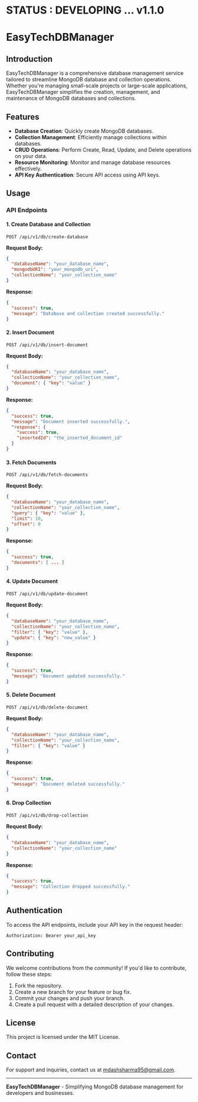 # STATUS : DEVELOPING ... v1.1.0

# EasyTechDBManager

## Introduction
EasyTechDBManager is a comprehensive database management service tailored to streamline MongoDB database and collection operations. Whether you're managing small-scale projects or large-scale applications, EasyTechDBManager simplifies the creation, management, and maintenance of MongoDB databases and collections.

## Features
- **Database Creation**: Quickly create MongoDB databases.
- **Collection Management**: Efficiently manage collections within databases.
- **CRUD Operations**: Perform Create, Read, Update, and Delete operations on your data.
- **Resource Monitoring**: Monitor and manage database resources effectively.
- **API Key Authentication**: Secure API access using API keys.

## Usage
### API Endpoints

#### 1. Create Database and Collection
```http
POST /api/v1/db/create-database
```
**Request Body:**
```json
{
  "databaseName": "your_database_name",
  "mongodbURI": "your_mongodb_uri",
  "collectionName": "your_collection_name"
}
```
**Response:**
```json
{
  "success": true,
  "message": "Database and collection created successfully."
}
```

#### 2. Insert Document
```http
POST /api/v1/db/insert-document
```
**Request Body:**
```json
{
  "databaseName": "your_database_name",
  "collectionName": "your_collection_name",
  "document": { "key": "value" }
}
```
**Response:**
```json
{
  "success": true,
  "message": "Document inserted successfully.",
  "response": {
    "success": true,
    "insertedId": "the_inserted_document_id"
  }
}
```

#### 3. Fetch Documents
```http
POST /api/v1/db/fetch-documents
```
**Request Body:**
```json
{
  "databaseName": "your_database_name",
  "collectionName": "your_collection_name",
  "query": { "key": "value" },
  "limit": 10,
  "offset": 0
}
```
**Response:**
```json
{
  "success": true,
  "documents": [ ... ]
}
```

#### 4. Update Document
```http
POST /api/v1/db/update-document
```
**Request Body:**
```json
{
  "databaseName": "your_database_name",
  "collectionName": "your_collection_name",
  "filter": { "key": "value" },
  "update": { "key": "new_value" }
}
```
**Response:**
```json
{
  "success": true,
  "message": "Document updated successfully."
}
```

#### 5. Delete Document
```http
POST /api/v1/db/delete-document
```
**Request Body:**
```json
{
  "databaseName": "your_database_name",
  "collectionName": "your_collection_name",
  "filter": { "key": "value" }
}
```
**Response:**
```json
{
  "success": true,
  "message": "Document deleted successfully."
}
```

#### 6. Drop Collection
```http
POST /api/v1/db/drop-collection
```
**Request Body:**
```json
{
  "databaseName": "your_database_name",
  "collectionName": "your_collection_name"
}
```
**Response:**
```json
{
  "success": true,
  "message": "Collection dropped successfully."
}
```

## Authentication
To access the API endpoints, include your API key in the request header:
```http
Authorization: Bearer your_api_key
```

## Contributing
We welcome contributions from the community! If you'd like to contribute, follow these steps:
1. Fork the repository.
2. Create a new branch for your feature or bug fix.
3. Commit your changes and push your branch.
4. Create a pull request with a detailed description of your changes.

## License
This project is licensed under the MIT License.

## Contact
For support and inquiries, contact us at mdashsharma95@gmail.com.

---

**EasyTechDBManager** - Simplifying MongoDB database management for developers and businesses.